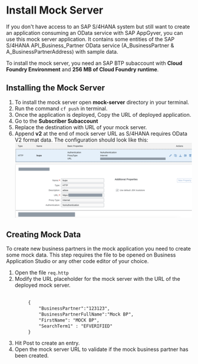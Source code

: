 # Install Mock Server

If you don't have access to an SAP S/4HANA system but still want to create an application consuming an OData service with SAP AppGyver, you can use this mock server application. It contains some entities of the SAP S/4HANA API_Business_Partner OData service (A_BusinessPartner & A_BusinessPartnerAddress) with sample data.


To install the mock server, you need an SAP BTP subaccount with **Cloud Foundry Environment** and **256 MB of Cloud Foundry runtime**.

## Installing the Mock Server

1. To install the mock server open **mock-server** directory in your terminal. 
2. Run the command `cf push` in terminal.
3. Once the application is deployed, Copy the URL of deployed application. 
4. Go to the **Subscriber Subaccount**
5. Replace the destination with URL of your mock server.
6. Append **v2** at the end of mock server URL as S/4HANA requires OData V2 format data.
The configuration should look like this:
   ![Mock Destination](./mock%20url.png)


## Creating Mock Data
To create new business partners in the mock application you need to create some mock data. This step requires the file to be opened on Business Application Studio or any other code editor of your choice.
1. Open the file `req.http`
2. Modify the URL placeholder for the mock server with the URL of the deployed mock server.
   ```

        {
            "BusinessPartner":"123123",
            "BusinessPartnerFullName":"Mock BP",
            "FirstName": "MOCK BP",
            "SearchTerm1" : "EFVERIFIED"
        }
   ```
3. Hit Post to create an entry. 
4. Open the mock server URL to validate if the mock business partner has been created. 
